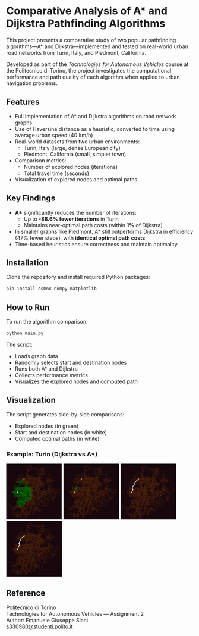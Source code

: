 # Comparative Analysis of A* and Dijkstra Pathfinding Algorithms

This project presents a comparative study of two popular pathfinding algorithms—A* and Dijkstra—implemented and tested on real-world urban road networks from Turin, Italy, and Piedmont, California.

Developed as part of the *Technologies for Autonomous Vehicles* course at the Politecnico di Torino, the project investigates the computational performance and path quality of each algorithm when applied to urban navigation problems.

## Features

- Full implementation of A* and Dijkstra algorithms on road network graphs
- Use of Haversine distance as a heuristic, converted to time using average urban speed (40 km/h)
- Real-world datasets from two urban environments:
  - Turin, Italy (large, dense European city)
  - Piedmont, California (small, simpler town)
- Comparison metrics:
  - Number of explored nodes (iterations)
  - Total travel time (seconds)
- Visualization of explored nodes and optimal paths

## Key Findings

- **A\*** significantly reduces the number of iterations:
  - Up to **-88.6% fewer iterations** in Turin
  - Maintains near-optimal path costs (within **1%** of Dijkstra)
- In smaller graphs like Piedmont, A* still outperforms Dijkstra in efficiency (47% fewer steps), with **identical optimal path costs**
- Time-based heuristics ensure correctness and maintain optimality

## Installation

Clone the repository and install required Python packages:

```bash
pip install osmnx numpy matplotlib
```

## How to Run

To run the algorithm comparison:

```bash
python main.py
```

The script:
- Loads graph data
- Randomly selects start and destination nodes
- Runs both A* and Dijkstra
- Collects performance metrics
- Visualizes the explored nodes and computed path

## Visualization

The script generates side-by-side comparisons:

- Explored nodes (in green)
- Start and destination nodes (in white)
- Computed optimal paths (in white)

### Example: Turin (Dijkstra vs A*)

<img src="example_figures/dijkstra_turin_heatmap.png" alt="Dijkstra Turin | Explored paths" width="150"/>
<img src="example_figures/astar_turin_heatmap.png" alt="A* Turin | Explored paths" width="150"/>
<img src="example_figures/dijkstra_turin_path.png" alt="Dijkstra Turin | Computed path" width="150"/>
<img src="example_figures/astar_turin_path.png" alt="A* Turin | Computed path" width="150"/>



## Reference

Politecnico di Torino  
Technologies for Autonomous Vehicles — Assignment 2  
Author: Emanuele Giuseppe Siani  
s330980@studenti.polito.it
